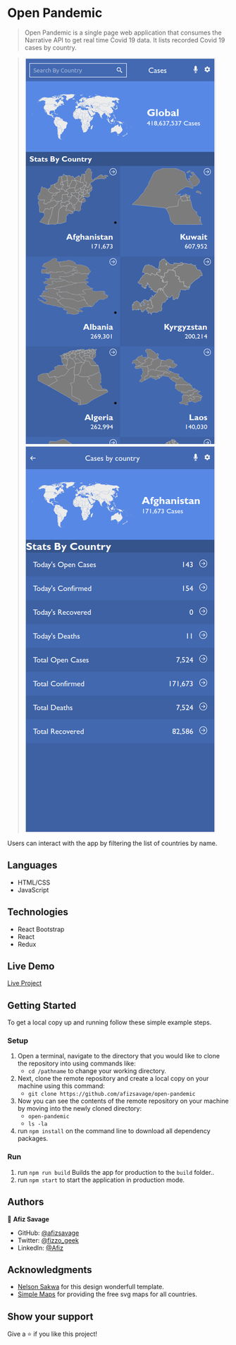 # Open Pandemic

> Open Pandemic is a single page web application that consumes the Narrative API to get real time Covid 19 data. It lists recorded Covid 19 cases by country.

> ![screenshot](./src/images/app1.png) ![screenshot](./src/images/app2.png)

Users can interact with the app by filtering the list of countries by name.

## Languages

- HTML/CSS
- JavaScript

## Technologies

- React Bootstrap
- React
- Redux

## Live Demo

[Live Project](https://open-pandemic.herokuapp.com/)

## Getting Started

To get a local copy up and running follow these simple example steps.

### Setup

1.  Open a terminal, navigate to the directory that you would like to clone the repository into using commands like:
    - `cd /pathname` to change your working directory.
2.  Next, clone the remote repository and create a local copy on your machine using this command:
    - `git clone https://github.com/afizsavage/open-pandemic`
3.  Now you can see the contents of the remote repository on your machine by moving into the newly cloned directory:
    - `open-pandemic`
    - `ls -la`
4.  run `npm install` on the command line to download all dependency packages.

### Run

1. run `npm run build` Builds the app for production to the `build` folder.\.
2. run `npm start` to start the application in production mode.

## Authors

👤 **Afiz Savage**

- GitHub: [@afizsavage](https://github.com/afizsavage)
- Twitter: [@fizzo_geek](https://twitter.com/fizzo_geek)
- LinkedIn: [@Afiz](https://www.linkedin.com/in/afiz-savage-3b91a21ba/)

## Acknowledgments

- [Nelson Sakwa](https://www.behance.net/sakwadesignstudio) for this design wonderfull template.
- [Simple Maps](https://simplemaps.com/) for providing the free svg maps for all countries.

## Show your support

Give a ⭐️ if you like this project!
